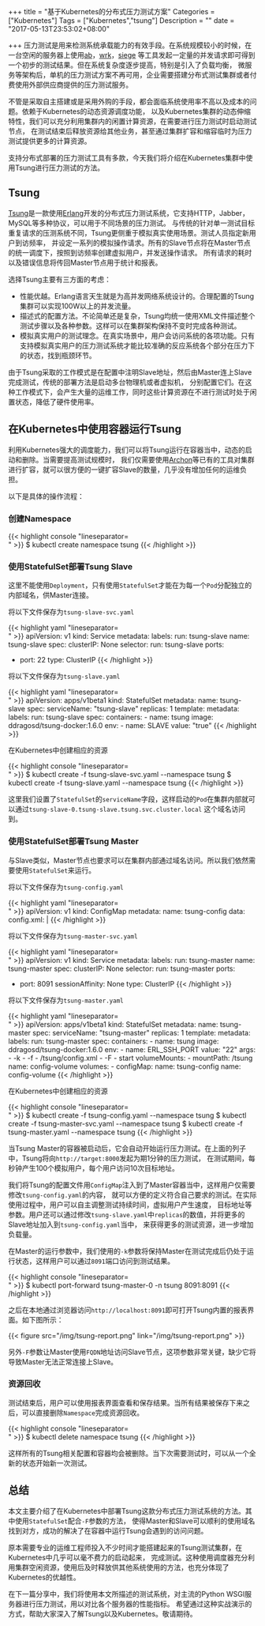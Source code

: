+++
title = "基于Kubernetes的分布式压力测试方案"
Categories = ["Kubernetes"]
Tags = ["Kubernetes","tsung"]
Description = ""
date = "2017-05-13T23:53:02+08:00"

+++
压力测试是用来检测系统承载能力的有效手段。在系统规模较小的时候，在一台空闲的服务器上使用[ab]，[wrk]，[siege]
等工具发起一定量的并发请求即可得到一个初步的测试结果。但在系统复杂度逐步提高，特别是引入了负载均衡，
微服务等架构后，单机的压力测试方案不再可用，企业需要搭建分布式测试集群或者付费使用外部供应商提供的压力测试服务。

不管是采取自主搭建或是采用外购的手段，都会面临系统使用率不高以及成本的问题。依赖于Kubernetes的动态资源调度功能，
以及Kubernetes集群的动态伸缩特性，我们可以充分利用集群内的闲置计算资源，在需要进行压力测试时启动测试节点，
在测试结束后释放资源给其他业务，甚至通过集群扩容和缩容临时为压力测试提供更多的计算资源。

支持分布式部署的压力测试工具有多款，今天我们将介绍在Kubernetes集群中使用Tsung进行压力测试的方法。

## Tsung

[Tsung]是一款使用[Erlang]开发的分布式压力测试系统，它支持HTTP，Jabber，MySQL等多种协议，可以用于不同场景的压力测试。
与传统的针对单一测试目标重复请求的压测系统不同，Tsung更侧重于模拟真实使用场景。测试人员指定新用户到访频率，
并设定一系列的模拟操作请求。所有的Slave节点将在Master节点的统一调度下，按照到访频率创建虚拟用户，并发送操作请求。
所有请求的耗时以及错误信息将传回Master节点用于统计和报表。

选择Tsung主要有三方面的考虑：

- 性能优越。Erlang语言天生就是为高并发网络系统设计的。合理配置的Tsung集群可以实现100W以上的并发流量。
- 描述式的配置方法。不论简单还是复杂，Tsung均统一使用XML文件描述整个测试步骤以及各种参数。这样可以在集群架构保持不变时完成各种测试。
- 模拟真实用户的测试理念。在真实场景中，用户会访问系统的各项功能。只有支持模拟真实用户的压力测试系统才能比较准确的反应系统各个部分在压力下的状态，找到瓶颈环节。

由于Tsung采取的工作模式是在配置中注明Slave地址，然后由Master连上Slave完成测试，传统的部署方法是启动多台物理机或者虚拟机，
分别配置它们。在这种工作模式下，会产生大量的运维工作，同时这些计算资源在不进行测试时处于闲置状态，降低了硬件使用率。

## 在Kubernetes中使用容器运行Tsung

利用Kubernetes强大的调度能力，我们可以将Tsung运行在容器当中，动态的启动和删除。当需要提高测试规模时，
我们仅需要使用[Archon]等已有的工具对集群进行扩容，就可以很方便的一键扩容Slave的数量，几乎没有增加任何的运维负担。

以下是具体的操作流程：

### 创建Namespace

{{< highlight console "lineseparator=<br>" >}}
$ kubectl create namespace tsung
{{< /highlight >}}

### 使用StatefulSet部署Tsung Slave

这里不能使用`Deployment`，只有使用`StatefulSet`才能在为每一个`Pod`分配独立的内部域名，供Master连接。

将以下文件保存为`tsung-slave-svc.yaml`

{{< highlight yaml "lineseparator=<br>" >}}
apiVersion: v1
kind: Service
metadata:
  labels:
    run: tsung-slave
  name: tsung-slave
spec:
  clusterIP: None
  selector:
    run: tsung-slave
  ports:
  - port: 22
  type: ClusterIP
{{< /highlight >}}

将以下文件保存为`tsung-slave.yaml`

{{< highlight yaml "lineseparator=<br>" >}}
apiVersion: apps/v1beta1
kind: StatefulSet
metadata:
  name: tsung-slave
spec:
  serviceName: "tsung-slave"
  replicas: 1
  template:
    metadata:
      labels:
        run: tsung-slave
    spec:
      containers:
      - name: tsung
        image: ddragosd/tsung-docker:1.6.0
        env:
        - name: SLAVE
          value: "true"
{{< /highlight >}}

在Kubernetes中创建相应的资源

{{< highlight console "lineseparator=<br>" >}}
$ kubectl create -f tsung-slave-svc.yaml --namespace tsung
$ kubectl create -f tsung-slave.yaml --namespace tsung
{{< /highlight >}}

这里我们设置了`StatefulSet`的`serviceName`字段，这样启动的`Pod`在集群内部就可以通过`tsung-slave-0.tsung-slave.tsung.svc.cluster.local`
这个域名访问到。

### 使用StatefulSet部署Tsung Master

与Slave类似，Master节点也要求可以在集群内部通过域名访问。所以我们依然需要使用`StatefulSet`来运行。

将以下文件保存为`tsung-config.yaml`

{{< highlight yaml "lineseparator=<br>" >}}
apiVersion: v1
kind: ConfigMap
metadata:
  name: tsung-config
data:
  config.xml: |
    <?xml version="1.0" encoding="utf-8"?>
    <!DOCTYPE tsung SYSTEM "/usr/share/tsung/tsung-1.0.dtd" []>
    <tsung loglevel="warning">
      <clients>
        <client host="tsung-slave-0.tsung-slave.tsung.svc.cluster.local" />
      </clients>
      <servers>
        <server host="target" port="8000" type="tcp"/>
      </servers>
      <load>
        <arrivalphase phase="1" duration="1" unit="minute">
          <users arrivalrate="100" unit="second"/>
        </arrivalphase>
      </load>
    <sessions>
      <session name="es_load" weight="1" type="ts_http">
        <for from="1" to="10" incr="1" var="counter">
          <request> <http url="/" method="GET" version="1.1"></http> </request>
        </for>
      </session>
    </sessions>
    </tsung>
{{< /highlight >}}

将以下文件保存为`tsung-master-svc.yaml`

{{< highlight yaml "lineseparator=<br>" >}}
apiVersion: v1
kind: Service
metadata:
  labels:
    run: tsung-master
  name: tsung-master
spec:
  clusterIP: None
  selector:
    run: tsung-master
  ports:
  - port: 8091
  sessionAffinity: None
  type: ClusterIP
{{< /highlight >}}

将以下文件保存为`tsung-master.yaml`

{{< highlight yaml "lineseparator=<br>" >}}
apiVersion: apps/v1beta1
kind: StatefulSet
metadata:
  name: tsung-master
spec:
  serviceName: "tsung-master"
  replicas: 1
  template:
    metadata:
      labels:
        run: tsung-master
    spec:
      containers:
      - name: tsung
        image: ddragosd/tsung-docker:1.6.0
        env:
        - name: ERL_SSH_PORT
          value: "22"
        args:
        - -k
        - -f
        - /tsung/config.xml
        - -F
        - start
        volumeMounts:
        - mountPath: /tsung
          name: config-volume
      volumes:
      - configMap:
          name: tsung-config
        name: config-volume
{{< /highlight >}}

在Kubernetes中创建相应的资源

{{< highlight console "lineseparator=<br>" >}}
$ kubectl create -f tsung-config.yaml --namespace tsung
$ kubectl create -f tsung-master-svc.yaml --namespace tsung
$ kubectl create -f tsung-master.yaml --namespace tsung
{{< /highlight >}}

当Tsung Master的容器被启动后，它会自动开始运行压力测试。在上面的列子中，Tsung将向`http://target:8000`发起为期1分钟的压力测试，
在测试期间，每秒钟产生100个模拟用户，每个用户访问10次目标地址。

我们将Tsung的配置文件用`ConfigMap`注入到了Master容器当中，这样用户仅需要修改`tsung-config.yaml`的内容，
就可以方便的定义符合自己要求的测试。在实际使用过程中，用户可以自主调整测试持续时间，虚拟用户产生速度，
目标地址等参数。用户还可以通过修改`tsung-slave.yaml`中`replicas`的数值，并将更多的Slave地址加入到`tsung-config.yaml`当中，
来获得更多的测试资源，进一步增加负载量。

在Master的运行参数中，我们使用的`-k`参数将保持Master在测试完成后仍处于运行状态，这样用户可以通过`8091`端口访问到测试结果。

{{< highlight console "lineseparator=<br>" >}}
$ kubectl port-forward tsung-master-0 -n tsung 8091:8091
{{< /highlight >}}

之后在本地通过浏览器访问`http://localhost:8091`即可打开Tsung内置的报表界面。如下图所示：

{{< figure src="/img/tsung-report.png" link="/img/tsung-report.png" >}}

另外`-F`参数让Master使用`FQDN`地址访问Slave节点，这项参数非常关键，缺少它将导致Master无法正常连接上Slave。

### 资源回收

测试结束后，用户可以使用报表界面查看和保存结果。当所有结果被保存下来之后，可以直接删除`Namespace`完成资源回收。

{{< highlight console "lineseparator=<br>" >}}
$ kubectl delete namespace tsung
{{< /highlight >}}

这样所有的Tsung相关配置和容器均会被删除。当下次需要测试时，可以从一个全新的状态开始新一次测试。

## 总结

本文主要介绍了在Kubernetes中部署Tsung这款分布式压力测试系统的方法。其中使用`StatefulSet`配合`-F`参数的方法，
使得Master和Slave可以顺利的使用域名找到对方，成功的解决了在容器中运行Tsung会遇到的访问问题。

原本需要专业的运维工程师投入不少时间才能搭建起来的Tsung测试集群，在Kubernetes中几乎可以毫不费力的启动起来，
完成测试。这种使用调度器充分利用集群空闲资源，使用后及时释放供其他系统使用的方法，也充分体现了Kubernetes的优越性。

在下一篇分享中，我们将使用本文所描述的测试系统，对主流的Python WSGI服务器进行压力测试，用以对比各个服务器的性能指标。
希望通过这种实战演示的方式，帮助大家深入了解Tsung以及Kubernetes。敬请期待。

[ab]: https://httpd.apache.org/docs/2.4/programs/ab.html
[wrk]: https://github.com/wg/wrk
[siege]: https://github.com/JoeDog/siege
[Tsung]: http://tsung.erlang-projects.org/
[Erlang]: https://www.erlang.org/
[Archon]: https://github.com/kubeup/archon
